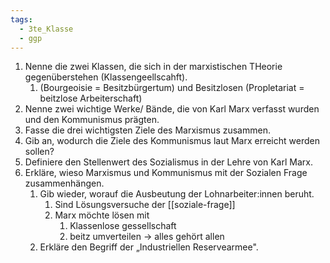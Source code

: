 ```yaml
---
tags:
  - 3te_Klasse
  - ggp
---
```

1. Nenne die zwei Klassen, die sich in der marxistischen THeorie gegenüberstehen (Klassengeellscahft).
	1. (Bourgeoisie = Besitzbürgertum) und Besitzlosen (Propletariat = beitzlose Arbeiterschaft)
2. Nenne zwei wichtige Werke/ Bände, die von Karl Marx verfasst wurden und den Kommunismus prägten.
3. Fasse die drei wichtigsten Ziele des Marxismus zusammen.
4. Gib an, wodurch die Ziele des Kommunismus laut Marx erreicht werden sollen?
5. Definiere den Stellenwert des Sozialismus in der Lehre von Karl Marx.
6. Erkläre, wieso Marxismus und Kommunismus mit der Sozialen Frage zusammenhängen.
	1. Gib wieder, worauf die Ausbeutung der Lohnarbeiter:innen beruht.
		1. Sind Lösungsversuche der [[soziale-frage]]
		2. Marx möchte lösen mit
			1. Klassenlose gessellschaft
			2. beitz umverteilen → alles gehört allen
	2. Erkläre den Begriff der „Industriellen Reservearmee".